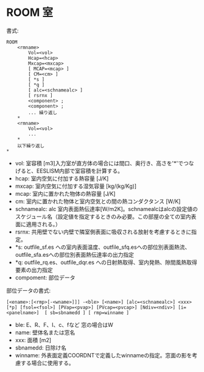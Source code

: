 # ROOM 室

書式:
```
ROOM
    <rmname>
        Vol=<vol>
        Hcap=<hcap>
        Mxcap=<mxcap>
        [ MCAP=<mcap> ]
        [ CM=<cm> ]
        [ *s ]
        [ *q ]
        [ alc=<schnamealc> ]
        [ rsrnx ]
        <component> ;
        <component> ;
        ... 繰り返し
    *
    <rmname>
        Vol=<vol>
        ...
    *
    以下繰り返し
*
```
- vol: 室容積 [m3]入力室が直方体の場合には間口、奥行き、高さを'*'でつなげると、EESLISM内部で室容積を計算する。
- hcap: 室内空気に付加する熱容量 [J/K]
- mxcap: 室内空気に付加する湿気容量 [kg/(kg/Kg)]
- mcap: 室内に置かれた物体の熱容量 [J/K]
- cm: 室内に置かれた物体と室内空気との間の熱コンダクタンス [W/K]
- schnamealc: alc 室内表面熱伝達率[W/m2K]。schnamealcはalcの設定値のスケジュール名（設定値を指定するときのみ必要。この部屋の全ての室内表面に適用される。）
- rsrnx: 共用壁でない内壁で隣室側表面に吸収される放射を考慮するときに指定。
- *s: outfile_sf.es への室内表面温度、outfile_sfq.esへの部位別表面熱流、outfile_sfa.esへの部位別表面熱伝達率の出力指定
- *q: outfile_rq.es、outfile_dqr.es への日射熱取得、室内発熱、隙間風熱取得要素の出力指定
- compoment: 部位データ

部位データの書式:
```
[<ename>:[<rmp>[-<wname>]]] -<ble> [<name>] [alc=<schnamealc>] <xxx> [*p] [fsol=<fsol>] [PVap=<pvap>] [PVcap=<pvcap>] [Ndiv=<ndiv>] [i=<panelname>]  [ sb=sbnamedd ] [ rmp=winname ]
```
- ble: E、R、F、I、c、fなど 窓の場合はW
- name: 壁体名または窓名
- xxx: 面積 [m2]
- sbnamedd: 日除け名
- winname: 外表面定義COORDNTで定義したwinnameの指定。窓面の影を考慮する場合に使用する。